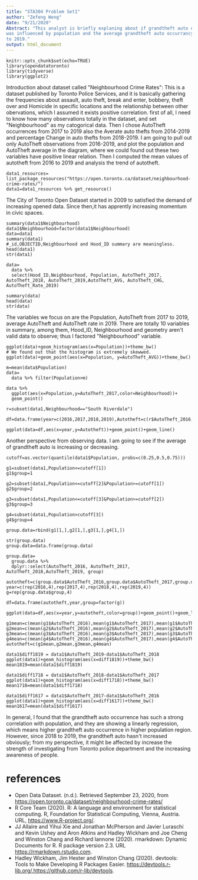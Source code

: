 ```yaml
---
title: "STA304 Problem Set1"
author: "Zefeng Weng"
date: "9/21/2020"
Abstract: "This analyst is briefly explaning about if grandtheft auto occurrence
was influenced by population and the average grandtheft auto occurrancy from 2016
to 2019."
output: html_document
---
```


```{r setup, include=FALSE}
knitr::opts_chunk$set(echo=TRUE)
library(opendatatoronto)
library(tidyverse)
library(ggplot2)
```

Introduction about dataset called "Neighbourhood Crime Rates":
  This is a dataset published by Toronto Police Services, and it is basically 
gathering the frequencies about assault, auto theft, break and enter, bobbery, 
theft over and Homicide in specific locations and the relationship between other 
obervations, which I assumed it exists positive correlation.
  first of all, I need to know how many observations totally in the dataset, and
set "Neighbourhood" as my catogorical data. Then I chose AutoTheft occurrences 
from 2017 to 2019 also the Averate auto thefts from 2014-2019 and percentage 
Change in auto thefts from 2018-2019.
  I am going to pull out only AutoTheft observations from 2016-2019, and plot the
population and AutoTheft average in the diagram, where we could found out these 
two variables have positive linear relation. Then I computed the mean values of
autotheft from 2016 to 2019 and analysis the trend of autotheft.
```{r setup, include=FALSE}
data1_resources= list_package_resources("https://open.toronto.ca/dataset/neighbourhood-crime-rates/")
data1=data1_resources %>% get_resource()
```
The City of Toronto Open Dataset started in 2009 to satisfied the demand of increasing opened data. Since then,it has apprently increasing momentum in civic spaces.

```{r download,warning=FALSE, message=FALSE}
summary(data1$Neighbourhood)
data1$Neighbourhood=factor(data1$Neighbourhood)
data=data1
summary(data1)
#_id,OBJECTID,Neighbourhood and Hood_ID summary are meaningless.
head(data1)
str(data1)

data=
  data %>%
  select(Hood_ID,Neighbourhood, Population, AutoTheft_2017, AutoTheft_2018, AutoTheft_2019,AutoTheft_AVG, AutoTheft_CHG, AutoTheft_Rate_2019)

summary(data)
head(data)
str(data)
```
The variables we focus on are the Population, AutoTheft from 2017 to 2019, average AutoTheft and AutoTheft rate in 2019.
There are totally 10 variables in summary, among them, Hood_ID, Neighbourhood and geometry aren't valid data to observe; thus I factored "Neighbourhood" variable.
```{r}
ggplot(data)+geom_histogram(aes(x=Population))+theme_bw()
# We found out that the histogram is extremely skewwed. 
ggplot(data)+geom_point(aes(x=Population, y=AutoTheft_AVG))+theme_bw()

m=mean(data$Population)
data=
  data %>% filter(Population>m)

data %>%
  ggplot(aes(x=Population,y=AutoTheft_2017,color=Neighbourhood))+
  geom_point()

r=subset(data1,Neighbourhood=="South Riverdale")

df=data.frame(year=c(2016,2017,2018,2019),Autotheft=c(r$AutoTheft_2016,r$AutoTheft_2017,r$AutoTheft_2018,r$AutoTheft_2019))

ggplot(data=df,aes(x=year,y=Autotheft))+geom_point()+geom_line()
```

Another perspective from observing data. I am going to see if the average of 
grandtheft auto is increasing or decreasing.
```{r}
cutoff=as.vector(quantile(data1$Population, probs=c(0.25,0.5,0.75)))

g1=subset(data1,Population<=cutoff[1])
g1$group=1

g2=subset(data1,Population<=cutoff[2]&Population>=cutoff[1])
g2$group=2

g3=subset(data1,Population<=cutoff[3]&Population>=cutoff[2])
g3$group=3

g4=subset(data1,Population>cutoff[3])
g4$group=4

group.data=rbind(g1[1,],g2[1,],g3[1,],g4[1,])

str(group.data)
group.data=data.frame(group.data)

group.data=
  group.data %>%
  dplyr::select(AutoTheft_2016, AutoTheft_2017, AutoTheft_2018,AutoTheft_2019, group)

autotheft=c(group.data$AutoTheft_2016,group.data$AutoTheft_2017,group.data$AutoTheft_2018,group.data$AutoTheft_2019)
year=c(rep(2016,4),rep(2017,4),rep(2018,4),rep(2019,4))
g=rep(group.data$group,4)

df=data.frame(autotheft,year,group=factor(g))

ggplot(data=df,aes(x=year,y=autotheft,color=group))+geom_point()+geom_line()+theme_bw()

g1mean=c(mean(g1$AutoTheft_2016),mean(g1$AutoTheft_2017),mean(g1$AutoTheft_2018),mean(g1$AutoTheft_2019))
g2mean=c(mean(g2$AutoTheft_2016),mean(g2$AutoTheft_2017),mean(g2$AutoTheft_2018),mean(g2$AutoTheft_2019))
g3mean=c(mean(g3$AutoTheft_2016),mean(g3$AutoTheft_2017),mean(g3$AutoTheft_2018),mean(g3$AutoTheft_2019))
g4mean=c(mean(g4$AutoTheft_2016),mean(g4$AutoTheft_2017),mean(g4$AutoTheft_2018),mean(g4$AutoTheft_2019))
autotheft=c(g1mean,g2mean,g3mean,g4mean)
```

```{r}
data1$diff1819 = data1$AutoTheft_2019-data1$AutoTheft_2018
ggplot(data1)+geom_histogram(aes(x=diff1819))+theme_bw()
mean1819=mean(data1$diff1819)

data1$diff1718 = data1$AutoTheft_2018-data1$AutoTheft_2017
ggplot(data1)+geom_histogram(aes(x=diff1718))+theme_bw()
mean1718=mean(data1$diff1718)

data1$diff1617 = data1$AutoTheft_2017-data1$AutoTheft_2016
ggplot(data1)+geom_histogram(aes(x=diff1617))+theme_bw()
mean1617=mean(data1$diff1617)
```

In general, I found that the grandtheft auto occurrence has such a strong correlation with population,
and they are showing a linearly regression, which means higher grandtheft auto occurrence in higher
population region. However, since 2018 to 2019, the grandtheft auto hasn't increased obviously; from
my perspective, it might be affected by increase the strength of investigating from Toronto police
department and the increasing awareness of people.




# references

- Open Data Dataset. (n.d.). Retrieved September 23, 2020, from https://open.toronto.ca/dataset/neighbourhood-crime-rates/
- R Core Team (2020). R: A language and environment for statistical computing. R, Foundation for Statistical Computing, Vienna, Austria. URL, https://www.R-project.org/.
- JJ Allaire and Yihui Xie and Jonathan McPherson and Javier Luraschi and Kevin Ushey and Aron Atkins and Hadley Wickham and Joe Cheng and Winston Chang and Richard Iannone (2020). rmarkdown: Dynamic Documents for R. R package version 2.3. URL https://rmarkdown.rstudio.com.
- Hadley Wickham, Jim Hester and Winston Chang (2020). devtools: Tools to Make Developing R Packages Easier. https://devtools.r-lib.org/,https://github.com/r-lib/devtools. 
